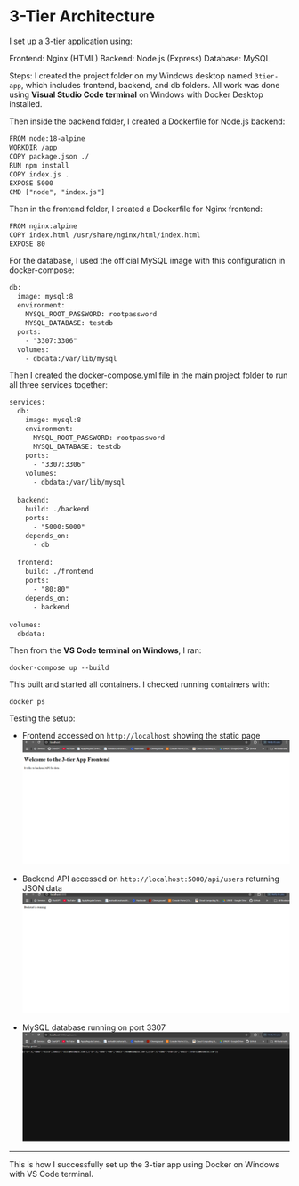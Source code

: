 # 3-Tier Architecture

I set up a 3-tier application using:

Frontend: Nginx (HTML)
Backend: Node.js (Express)
Database: MySQL

Steps:
I created the project folder on my Windows desktop named `3tier-app`, which includes frontend, backend, and db folders.
All work was done using **Visual Studio Code terminal** on Windows with Docker Desktop installed.

Then inside the backend folder, I created a Dockerfile for Node.js backend:

```
FROM node:18-alpine
WORKDIR /app
COPY package.json ./
RUN npm install
COPY index.js .
EXPOSE 5000
CMD ["node", "index.js"]
```

Then in the frontend folder, I created a Dockerfile for Nginx frontend:

```
FROM nginx:alpine
COPY index.html /usr/share/nginx/html/index.html
EXPOSE 80
```

For the database, I used the official MySQL image with this configuration in docker-compose:

```
db:
  image: mysql:8
  environment:
    MYSQL_ROOT_PASSWORD: rootpassword
    MYSQL_DATABASE: testdb
  ports:
    - "3307:3306"
  volumes:
    - dbdata:/var/lib/mysql
```

Then I created the docker-compose.yml file in the main project folder to run all three services together:

```
services:
  db:
    image: mysql:8
    environment:
      MYSQL_ROOT_PASSWORD: rootpassword
      MYSQL_DATABASE: testdb
    ports:
      - "3307:3306"
    volumes:
      - dbdata:/var/lib/mysql

  backend:
    build: ./backend
    ports:
      - "5000:5000"
    depends_on:
      - db

  frontend:
    build: ./frontend
    ports:
      - "80:80"
    depends_on:
      - backend

volumes:
  dbdata:
```

Then from the **VS Code terminal on Windows**, I ran:

```
docker-compose up --build
```

This built and started all containers. I checked running containers with:

```
docker ps
```

Testing the setup:

* Frontend accessed on `http://localhost` showing the static page
![3-Tier Architecture](frontend.png)

* Backend API accessed on `http://localhost:5000/api/users` returning JSON data
  ![3-Tier Architecture](backend.png)

* MySQL database running on port 3307
![3-Tier Architecture](database.png)

---

This is how I successfully set up the 3-tier app using Docker on Windows with VS Code terminal.
